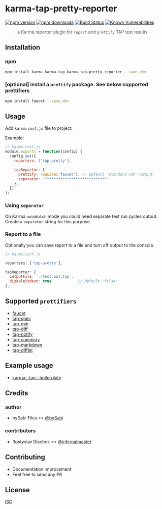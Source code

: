 # karma-tap-pretty-reporter

[![npm version](https://badge.fury.io/js/karma-tap-pretty-reporter.svg)](https://badge.fury.io/js/karma-tap-pretty-reporter)
[![npm downloads](https://img.shields.io/npm/dm/karma-tap-pretty-reporter.svg?style=flat-square)](https://www.npmjs.com/package/karma-tap-pretty-reporter)
[![Build Status](https://travis-ci.org/bySabi/karma-tap-pretty-reporter.svg?branch=master)](https://travis-ci.org/bySabi/karma-tap-pretty-reporter)
[![Known Vulnerabilities](https://snyk.io/test/github/bysabi/karma-tap-pretty-reporter/badge.svg)](https://snyk.io/test/github/bysabi/karma-tap-pretty-reporter)

> a Karma reporter plugin for `report` and `prettify` TAP test results


## Installation

### npm
```bash
npm install karma karma-tap karma-tap-pretty-reporter --save-dev
```

### [optional] install a `prettify` package. See below supported prettifiers
```bash
npm install faucet --save-dev
```

## Usage

Add `karma.conf.js` file to project.

Example:
```js
// karma.conf.js
module.exports = function(config) {
  config.set({
    reporters: ['tap-pretty'],

    tapReporter: {
      prettify: require('faucet'), // default 'standard TAP' output
      separator: '****************************'
    },
  });
};
```

### Using `separator`
On Karma `autoWatch` mode you could need separate test run cycles output. Create a `separator` string for this purpose.

### Report to a file
Optionally you can save report to a file and turn off output to the console.

```js
// karma.conf.js

reporters: ['tap-pretty'],

tapReporter: {
  outputFile: './test.out.tap',
  disableStdout: true            // default 'false'
},

```

## Supported `prettifiers`
* [faucet](https://github.com/substack/faucet)
* [tap-spec](https://github.com/scottcorgan/tap-spec)
* [tap-min](https://github.com/gummesson/tap-min)
* [tap-diff](https://github.com/axross/tap-diff)
* [tap-notify](https://github.com/axross/tap-notify)
* [tap-summary](https://github.com/zoubin/tap-summary)
* [tap-markdown](https://github.com/Hypercubed/tap-markdown)
* [tap-difflet](https://github.com/namuol/tap-difflet)

## Example usage
* [karma--tap--boilerplate](https://github.com/bySabi/karma--tap--boilerplate)

## Credits

### author
* bySabi Files <> [@bySabi](https://github.com/bySabi)

### contributors
* Rostyslav Diachok <> [@infernalmaster](https://github.com/infernalmaster)

## Contributing
* Documentation improvement
* Feel free to send any PR

## License

[ISC][isc-license]

[isc-license]:./LICENSE
